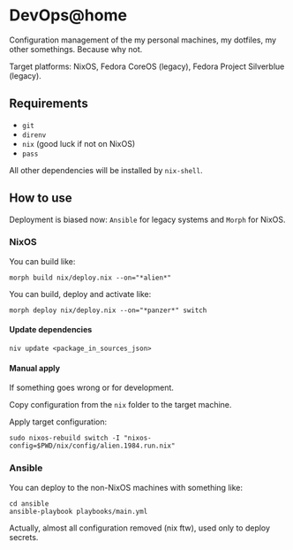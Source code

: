 # DevOps@home

Configuration management of the my personal machines, my dotfiles, my other somethings. Because why not.

Target platforms: NixOS, Fedora CoreOS (legacy), Fedora Project Silverblue (legacy).

## Requirements

- `git`
- `direnv`
- `nix` (good luck if not on NixOS)
- `pass`

All other dependencies will be installed by `nix-shell`.

## How to use

Deployment is biased now: `Ansible` for legacy systems and `Morph` for NixOS.


### NixOS

You can build like:

```shell
morph build nix/deploy.nix --on="*alien*"
```

You can build, deploy and activate like:

```shell
morph deploy nix/deploy.nix --on="*panzer*" switch
```

#### Update dependencies

```shell
niv update <package_in_sources_json>
```

#### Manual apply

If something goes wrong or for development.

Copy configuration from the `nix` folder to the target machine.

Apply target configuration:

```shell
sudo nixos-rebuild switch -I "nixos-config=$PWD/nix/config/alien.1984.run.nix"
```
### Ansible

You can deploy to the non-NixOS machines with something like:

```shell
cd ansible
ansible-playbook playbooks/main.yml
```

Actually, almost all configuration removed (nix ftw), used only to deploy secrets.
